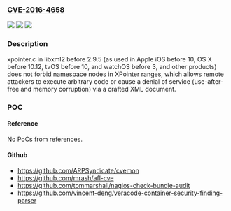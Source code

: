 ### [CVE-2016-4658](https://cve.mitre.org/cgi-bin/cvename.cgi?name=CVE-2016-4658)
![](https://img.shields.io/static/v1?label=Product&message=n%2Fa&color=blue)
![](https://img.shields.io/static/v1?label=Version&message=n%2Fa&color=blue)
![](https://img.shields.io/static/v1?label=Vulnerability&message=n%2Fa&color=brighgreen)

### Description

xpointer.c in libxml2 before 2.9.5 (as used in Apple iOS before 10, OS X before 10.12, tvOS before 10, and watchOS before 3, and other products) does not forbid namespace nodes in XPointer ranges, which allows remote attackers to execute arbitrary code or cause a denial of service (use-after-free and memory corruption) via a crafted XML document.

### POC

#### Reference
No PoCs from references.

#### Github
- https://github.com/ARPSyndicate/cvemon
- https://github.com/mrash/afl-cve
- https://github.com/tommarshall/nagios-check-bundle-audit
- https://github.com/vincent-deng/veracode-container-security-finding-parser


